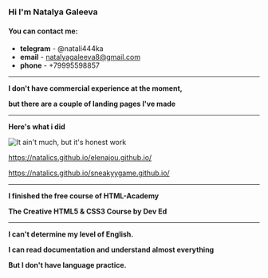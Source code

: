 ### Hi I'm Natalya Galeeva

#### You can contact me:

- **telegram** - @natali444ka
- **email** - natalyagaleeva8@gmail.com
- **phone** - +79995598857

---

**I don't have commercial experience at the moment,**  

**but there are a couple of landing pages I've made**

---

**Here's what i did**  

![It ain't much, but it's honest work](https://pics.me.me/thumb_it-aint-much-but-its-honest-work-it-aint-much-61223410.png)  

https://natalics.github.io/elenajou.github.io/  

https://natalics.github.io/sneakyygame.github.io/

---

**I finished the free course of HTML-Academy**  

**The Creative HTML5 & CSS3 Course by Dev Ed**

---

**I can't determine my level of English.**  

**I can read documentation and understand almost everything**  

**But I don't have language practice.** 


